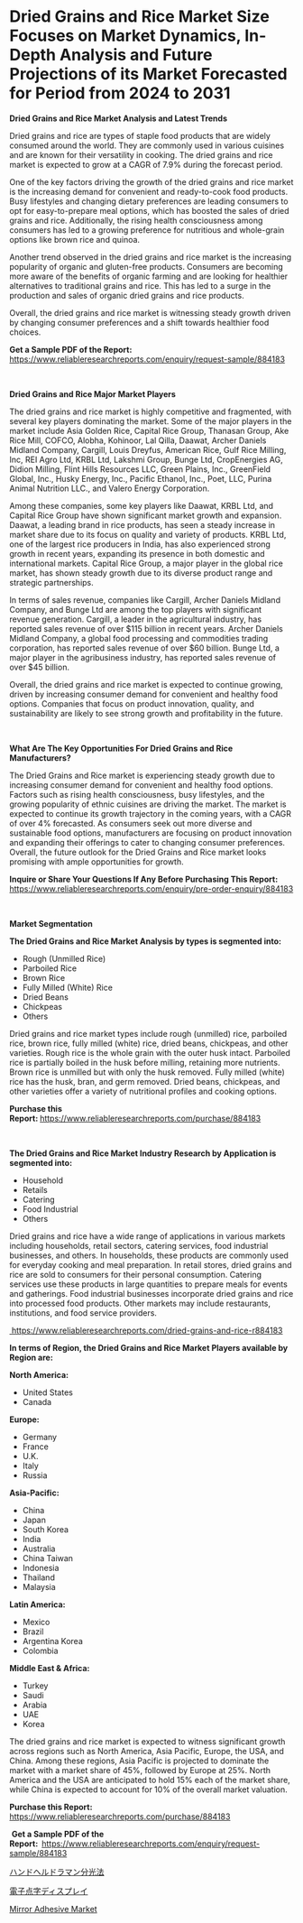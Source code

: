 <p><h1>Dried Grains and Rice Market Size Focuses on Market Dynamics, In-Depth Analysis and Future Projections of its Market Forecasted for Period from 2024 to 2031</h1></p><p><strong>Dried Grains and Rice Market Analysis and Latest Trends</strong></p>
<p><p>Dried grains and rice are types of staple food products that are widely consumed around the world. They are commonly used in various cuisines and are known for their versatility in cooking. The dried grains and rice market is expected to grow at a CAGR of 7.9% during the forecast period.</p><p>One of the key factors driving the growth of the dried grains and rice market is the increasing demand for convenient and ready-to-cook food products. Busy lifestyles and changing dietary preferences are leading consumers to opt for easy-to-prepare meal options, which has boosted the sales of dried grains and rice. Additionally, the rising health consciousness among consumers has led to a growing preference for nutritious and whole-grain options like brown rice and quinoa.</p><p>Another trend observed in the dried grains and rice market is the increasing popularity of organic and gluten-free products. Consumers are becoming more aware of the benefits of organic farming and are looking for healthier alternatives to traditional grains and rice. This has led to a surge in the production and sales of organic dried grains and rice products.</p><p>Overall, the dried grains and rice market is witnessing steady growth driven by changing consumer preferences and a shift towards healthier food choices.</p></p>
<p><strong>Get a Sample PDF of the Report:&nbsp;</strong> <a href="https://www.reliableresearchreports.com/enquiry/request-sample/884183">https://www.reliableresearchreports.com/enquiry/request-sample/884183</a></p>
<p>&nbsp;</p>
<p><strong>Dried Grains and Rice Major Market Players</strong></p>
<p><p>The dried grains and rice market is highly competitive and fragmented, with several key players dominating the market. Some of the major players in the market include Asia Golden Rice, Capital Rice Group, Thanasan Group, Ake Rice Mill, COFCO, Alobha, Kohinoor, Lal Qilla, Daawat, Archer Daniels Midland Company, Cargill, Louis Dreyfus, American Rice, Gulf Rice Milling, Inc, REI Agro Ltd, KRBL Ltd, Lakshmi Group, Bunge Ltd, CropEnergies AG, Didion Milling, Flint Hills Resources LLC, Green Plains, Inc., GreenField Global, Inc., Husky Energy, Inc., Pacific Ethanol, Inc., Poet, LLC, Purina Animal Nutrition LLC., and Valero Energy Corporation.</p><p>Among these companies, some key players like Daawat, KRBL Ltd, and Capital Rice Group have shown significant market growth and expansion. Daawat, a leading brand in rice products, has seen a steady increase in market share due to its focus on quality and variety of products. KRBL Ltd, one of the largest rice producers in India, has also experienced strong growth in recent years, expanding its presence in both domestic and international markets. Capital Rice Group, a major player in the global rice market, has shown steady growth due to its diverse product range and strategic partnerships.</p><p>In terms of sales revenue, companies like Cargill, Archer Daniels Midland Company, and Bunge Ltd are among the top players with significant revenue generation. Cargill, a leader in the agricultural industry, has reported sales revenue of over $115 billion in recent years. Archer Daniels Midland Company, a global food processing and commodities trading corporation, has reported sales revenue of over $60 billion. Bunge Ltd, a major player in the agribusiness industry, has reported sales revenue of over $45 billion.</p><p>Overall, the dried grains and rice market is expected to continue growing, driven by increasing consumer demand for convenient and healthy food options. Companies that focus on product innovation, quality, and sustainability are likely to see strong growth and profitability in the future.</p></p>
<p>&nbsp;</p>
<p><strong>What Are The Key Opportunities For Dried Grains and Rice Manufacturers?</strong></p>
<p><p>The Dried Grains and Rice market is experiencing steady growth due to increasing consumer demand for convenient and healthy food options. Factors such as rising health consciousness, busy lifestyles, and the growing popularity of ethnic cuisines are driving the market. The market is expected to continue its growth trajectory in the coming years, with a CAGR of over 4% forecasted. As consumers seek out more diverse and sustainable food options, manufacturers are focusing on product innovation and expanding their offerings to cater to changing consumer preferences. Overall, the future outlook for the Dried Grains and Rice market looks promising with ample opportunities for growth.</p></p>
<p><strong>Inquire or Share Your Questions If Any Before Purchasing This Report:</strong> <a href="https://www.reliableresearchreports.com/enquiry/pre-order-enquiry/884183">https://www.reliableresearchreports.com/enquiry/pre-order-enquiry/884183</a></p>
<p>&nbsp;</p>
<p><strong>Market Segmentation</strong></p>
<p><strong>The Dried Grains and Rice Market Analysis by types is segmented into:</strong></p>
<p><ul><li>Rough (Unmilled Rice)</li><li>Parboiled Rice</li><li>Brown Rice</li><li>Fully Milled (White) Rice</li><li>Dried Beans</li><li>Chickpeas</li><li>Others</li></ul></p>
<p><p>Dried grains and rice market types include rough (unmilled) rice, parboiled rice, brown rice, fully milled (white) rice, dried beans, chickpeas, and other varieties. Rough rice is the whole grain with the outer husk intact. Parboiled rice is partially boiled in the husk before milling, retaining more nutrients. Brown rice is unmilled but with only the husk removed. Fully milled (white) rice has the husk, bran, and germ removed. Dried beans, chickpeas, and other varieties offer a variety of nutritional profiles and cooking options.</p></p>
<p><strong>Purchase this Report:&nbsp;</strong><a href="https://www.reliableresearchreports.com/purchase/884183">https://www.reliableresearchreports.com/purchase/884183</a></p>
<p>&nbsp;</p>
<p><strong>The Dried Grains and Rice Market Industry Research by Application is segmented into:</strong></p>
<p><ul><li>Household</li><li>Retails</li><li>Catering</li><li>Food Industrial</li><li>Others</li></ul></p>
<p><p>Dried grains and rice have a wide range of applications in various markets including households, retail sectors, catering services, food industrial businesses, and others. In households, these products are commonly used for everyday cooking and meal preparation. In retail stores, dried grains and rice are sold to consumers for their personal consumption. Catering services use these products in large quantities to prepare meals for events and gatherings. Food industrial businesses incorporate dried grains and rice into processed food products. Other markets may include restaurants, institutions, and food service providers.</p></p>
<p><a href="https://www.reliableresearchreports.com/dried-grains-and-rice-r884183">&nbsp;https://www.reliableresearchreports.com/dried-grains-and-rice-r884183</a></p>
<p><strong>In terms of Region, the Dried Grains and Rice Market Players available by Region are:</strong></p>
<p>
    <p> <strong> North America: </strong>
        <ul>
            <li>United States</li>
            <li>Canada</li>
        </ul>
        </p> 
    <p> <strong> Europe: </strong>
        <ul>
            <li>Germany</li>
            <li>France</li>
            <li>U.K.</li>
            <li>Italy</li>
            <li>Russia</li>
        </ul>
        </p> 
    <p> <strong> Asia-Pacific: </strong>
        <ul>
            <li>China</li>
            <li>Japan</li>
            <li>South Korea</li>
            <li>India</li>
            <li>Australia</li>
            <li>China Taiwan</li>
            <li>Indonesia</li>
            <li>Thailand</li>
            <li>Malaysia</li>
        </ul>
        </p> 
    <p> <strong> Latin America: </strong>
        <ul>
            <li>Mexico</li>
            <li>Brazil</li>
            <li>Argentina Korea</li>
            <li>Colombia</li>
        </ul>
        </p> 
    <p> <strong> Middle East & Africa: </strong>
        <ul>
            <li>Turkey</li>
            <li>Saudi</li>
            <li>Arabia</li>
            <li>UAE</li>
            <li>Korea</li>
        </ul>
    </p>
    </p>
<p><p>The dried grains and rice market is expected to witness significant growth across regions such as North America, Asia Pacific, Europe, the USA, and China. Among these regions, Asia Pacific is projected to dominate the market with a market share of 45%, followed by Europe at 25%. North America and the USA are anticipated to hold 15% each of the market share, while China is expected to account for 10% of the overall market valuation.</p></p>
<p><strong>Purchase this Report: </strong><a href="https://www.reliableresearchreports.com/purchase/884183">https://www.reliableresearchreports.com/purchase/884183</a></p>
<p>&nbsp;<strong>Get a Sample PDF of the Report:&nbsp;&nbsp;</strong><a href="https://www.reliableresearchreports.com/enquiry/request-sample/884183">https://www.reliableresearchreports.com/enquiry/request-sample/884183</a></p>
<p><strong></strong></p>
<p><p><a href="https://medium.com/@chloeconn80/%E3%83%8F%E3%83%B3%E3%83%89%E3%83%98%E3%83%AB%E3%83%89%E3%83%A9%E3%83%9E%E3%83%B3%E5%88%86%E5%85%89%E6%B3%95%E5%B8%82%E5%A0%B4%E8%A6%8F%E6%A8%A1%E3%81%A8%E5%B8%82%E5%A0%B4%E5%8B%95%E5%90%91-%E5%AE%8C%E5%85%A8%E3%81%AA%E6%A5%AD%E7%95%8C%E6%A6%82%E8%A6%81-2024%E5%B9%B4%E3%81%8B%E3%82%892031%E5%B9%B4%E3%81%BE%E3%81%A7-62b6c532d376">ハンドヘルドラマン分光法</a></p><p><a href="https://medium.com/@lindrup2/%E9%9B%BB%E5%AD%90%E7%82%B9%E5%AD%97%E8%A1%A8%E7%A4%BA%E5%99%A8%E5%B8%82%E5%A0%B4%E8%A6%8F%E6%A8%A1-%E5%B8%82%E5%A0%B4%E5%B1%95%E6%9C%9B%E3%81%A8%E5%B8%82%E5%A0%B4%E4%BA%88%E6%B8%AC-2024%E5%B9%B4-2031%E5%B9%B4-787f4fca5e26">電子点字ディスプレイ</a></p><p><a href="https://pretty-mail-caf.notion.site/Mirror-Adhesive-Market-Research-Report-Provides-thorough-Industry-Overview-which-offers-an-In-Depth-658f34005dce4115b8766c602834c12f">Mirror Adhesive Market</a></p></p>